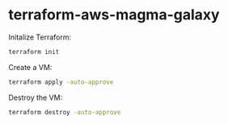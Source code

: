# terraform-aws-magma-galaxy

Initalize Terraform:
```bash
terraform init
```

Create a VM:
```bash
terraform apply -auto-approve
```

Destroy the VM:
```bash
terraform destroy -auto-approve
```
